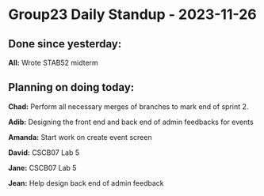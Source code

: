 # Group23 Daily Standup - 2023-11-26

## Done since yesterday:

**All:** Wrote STAB52 midterm

## Planning on doing today:

**Chad:** Perform all necessary merges of branches to mark end of sprint 2.

**Adib:** Designing the front end and back end of admin feedbacks for events

**Amanda:** Start work on create event screen

**David:** CSCB07 Lab 5

**Jane:** CSCB07 Lab 5

**Jean:** Help design back end of admin feedback
